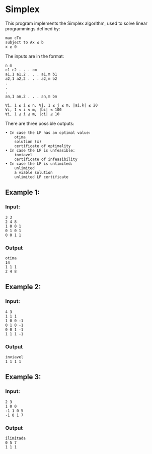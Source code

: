 # Simplex
This program implements the Simplex algorithm, used to solve linear programmings defined by:

    max cTx
    subject to Ax ≤ b
    x ≥ 0

The inputs are in the format:

    n m
    c1 c2 . . . cm
    a1,1 a1,2 . . . a1,m b1
    a2,1 a2,2 . . . a2,m b2
    .
    .
    .
    an,1 an,2 . . . an,m bn
    
    ∀i, 1 ≤ i ≤ n, ∀j, 1 ≤ j ≤ m, |ai,k| ≤ 20
    ∀i, 1 ≤ i ≤ m, |bi| ≤ 100
    ∀i, 1 ≤ i ≤ m, |ci| ≤ 10

There are three possible outputs:

    • In case the LP has an optimal value:
        otima
        solution (x)
        certificate of optimality
    • In case the LP is unfeasible:
        inviavel
        certificate of infeasibility
    • In case the LP is unlimited:
        unlimited
        a viable solution
        unlimited LP certificate

## Example 1:

### Input: 
    3 3
    2 4 8
    1 0 0 1
    0 1 0 1
    0 0 1 1

### Output
    otima
    14
    1 1 1
    2 4 8

## Example 2:

### Input: 
    4 3
    1 1 1
    1 0 0 -1
    0 1 0 -1
    0 0 1 -1
    1 1 1 -1

### Output
    inviavel
    1 1 1 1

## Example 3:

### Input: 
    2 3
    1 0 0
    -1 1 0 5
    -1 0 1 7

### Output
    ilimitada
    0 5 7
    1 1 1
